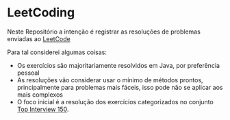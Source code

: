 <h1> LeetCoding </h1>

Neste Repositório a intenção é registrar as resoluções de problemas enviadas ao [LeetCode](https://leetcode.com/u/tonigamv/)

Para tal considerei algumas coisas:
- Os exercícios são majoritariamente resolvidos em Java, por preferência pessoal
- As resoluções vão considerar usar o mínimo de métodos prontos, principalmente para problemas mais fáceis, isso pode não se aplicar aos mais complexos
- O foco inicial é a resolução dos exercícios categorizados no conjunto [Top Interview 150](https://leetcode.com/studyplan/top-interview-150/).
